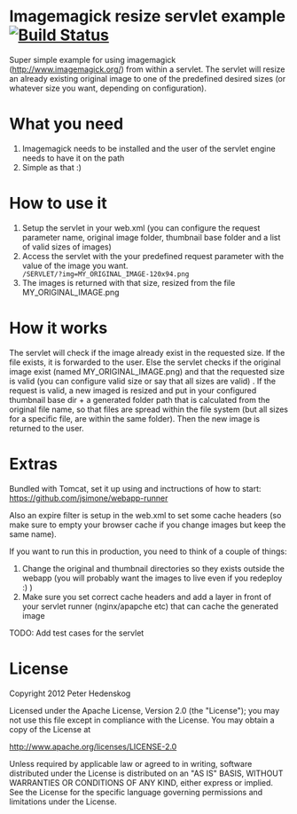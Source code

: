 # Imagemagick resize servlet example [![Build Status](https://secure.travis-ci.org/soulgalore/imagemagick-servlet.png?branch=master)](http://travis-ci.org/soulgalore/imagemagick-servlet)

Super simple example for using imagemagick (http://www.imagemagick.org/) from within a servlet. The servlet will resize an already existing original 
image to one of the predefined desired sizes (or whatever size you want, depending on configuration).

# What you need
1. Imagemagick needs to be installed and the user of the servlet engine needs to have it on the path
2. Simple as that :)

# How to use it

<ol>
<li>Setup the servlet in your web.xml (you can configure the request parameter name, original image folder, thumbnail base folder and a list of valid sizes of images)</li>

<li>Access the servlet with the your predefined request parameter with the value of the image you want.
<code>
/SERVLET/?img=MY_ORIGINAL_IMAGE-120x94.png
</code>
</li>

<li>The images is returned with that size, resized from the file MY_ORIGINAL_IMAGE.png</li>
</ol>

# How it works
The servlet will check if the image already exist in the requested size.  If the file exists, it is forwarded to the user. Else the servlet checks if the 
original image exist (named MY_ORIGINAL_IMAGE.png) and that the requested size is valid (you can configure valid size or say that all sizes are valid)
. If the request is valid, a new imaged is resized and put in your configured thumbnail base dir + a generated folder path that is calculated from the original file name, so that files are spread within the file system (but all sizes for a specific file, are within the same folder). Then the new image is returned to the user.

# Extras
Bundled with Tomcat, set it up using and inctructions of how to start: https://github.com/jsimone/webapp-runner 

Also an expire filter is setup in the web.xml to set some cache headers (so make sure to empty your browser cache if you change images but keep the same name).

If you want to run this in production, you need to think of a couple of things:
<ol>
<li>Change the original and thumbnail directories so they exists outside the webapp (you will probably want the images to live even if you redeploy :) )</li>
<li>Make sure you set correct cache headers and add a layer in front of your servlet runner (nginx/apapche etc) that can cache the generated image</li>
</ol>

TODO:
Add test cases for the servlet

# License

Copyright 2012 Peter Hedenskog

Licensed under the Apache License, Version 2.0 (the "License");
you may not use this file except in compliance with the License.
You may obtain a copy of the License at

   http://www.apache.org/licenses/LICENSE-2.0

Unless required by applicable law or agreed to in writing, software
distributed under the License is distributed on an "AS IS" BASIS,
WITHOUT WARRANTIES OR CONDITIONS OF ANY KIND, either express or implied.
See the License for the specific language governing permissions and
limitations under the License.

